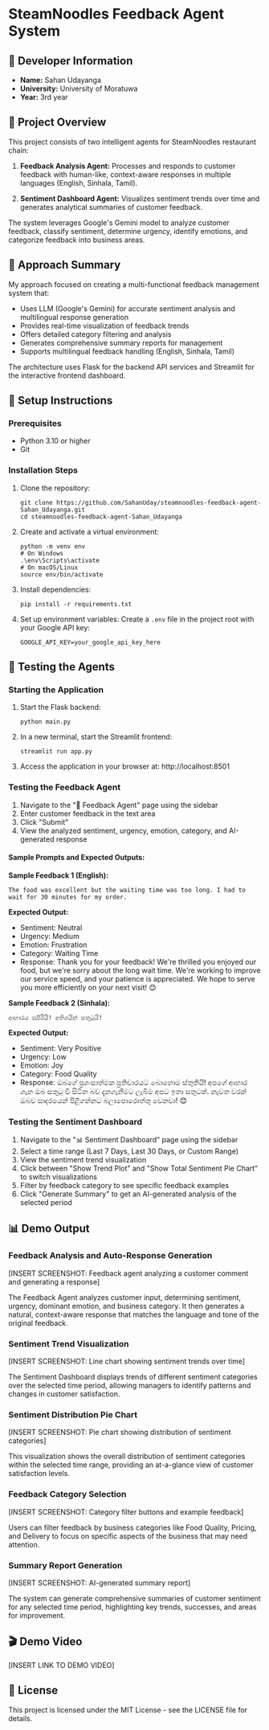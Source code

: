# SteamNoodles Feedback Agent System

## 📝 Developer Information
- **Name:** Sahan Udayanga
- **University:** University of Moratuwa
- **Year:** 3rd year

## 🍜 Project Overview
This project consists of two intelligent agents for SteamNoodles restaurant chain:

1. **Feedback Analysis Agent:** Processes and responds to customer feedback with human-like, context-aware responses in multiple languages (English, Sinhala, Tamil).

2. **Sentiment Dashboard Agent:** Visualizes sentiment trends over time and generates analytical summaries of customer feedback.

The system leverages Google's Gemini model to analyze customer feedback, classify sentiment, determine urgency, identify emotions, and categorize feedback into business areas.

## 🚀 Approach Summary
My approach focused on creating a multi-functional feedback management system that:

- Uses LLM (Google's Gemini) for accurate sentiment analysis and multilingual response generation
- Provides real-time visualization of feedback trends
- Offers detailed category filtering and analysis
- Generates comprehensive summary reports for management
- Supports multilingual feedback handling (English, Sinhala, Tamil)

The architecture uses Flask for the backend API services and Streamlit for the interactive frontend dashboard.

## 🔧 Setup Instructions

### Prerequisites
- Python 3.10 or higher
- Git

### Installation Steps
1. Clone the repository:
   ```
   git clone https://github.com/SahanUday/steamnoodles-feedback-agent-Sahan_Udayanga.git
   cd steamnoodles-feedback-agent-Sahan_Udayanga
   ```

2. Create and activate a virtual environment:
   ```
   python -m venv env
   # On Windows
   .\env\Scripts\activate
   # On macOS/Linux
   source env/bin/activate
   ```

3. Install dependencies:
   ```
   pip install -r requirements.txt
   ```

4. Set up environment variables:
   Create a `.env` file in the project root with your Google API key:
   ```
   GOOGLE_API_KEY=your_google_api_key_here
   ```

## 🧪 Testing the Agents

### Starting the Application
1. Start the Flask backend:
   ```
   python main.py
   ```

2. In a new terminal, start the Streamlit frontend:
   ```
   streamlit run app.py
   ```

3. Access the application in your browser at: http://localhost:8501

### Testing the Feedback Agent
1. Navigate to the "📨 Feedback Agent" page using the sidebar
2. Enter customer feedback in the text area
3. Click "Submit"
4. View the analyzed sentiment, urgency, emotion, category, and AI-generated response

#### Sample Prompts and Expected Outputs:

**Sample Feedback 1 (English):**
```
The food was excellent but the waiting time was too long. I had to wait for 30 minutes for my order.
```
**Expected Output:**
- Sentiment: Neutral
- Urgency: Medium
- Emotion: Frustration
- Category: Waiting Time
- Response: Thank you for your feedback! We're thrilled you enjoyed our food, but we're sorry about the long wait time. We're working to improve our service speed, and your patience is appreciated. We hope to serve you more efficiently on your next visit! 😊

**Sample Feedback 2 (Sinhala):**
```
ආහාරය සුපිරියි! අතිශයින් සතුටුයි!
```
**Expected Output:**
- Sentiment: Very Positive
- Urgency: Low
- Emotion: Joy
- Category: Food Quality
- Response: ඔබගේ ප්‍රශංසාත්මක ප්‍රතිචාරයට බොහොම ස්තුතියි! අපගේ ආහාර ගැන ඔබ සතුටු වී සිටින බව දැනගැනීමට ලැබීම අපට ඉතා සතුටක්. නැවත වරක් ඔබව සාදරයෙන් පිළිගන්නට බලාපොරොත්තු වෙනවා! 😊

### Testing the Sentiment Dashboard
1. Navigate to the "📊 Sentiment Dashboard" page using the sidebar
2. Select a time range (Last 7 Days, Last 30 Days, or Custom Range)
3. View the sentiment trend visualization
4. Click between "Show Trend Plot" and "Show Total Sentiment Pie Chart" to switch visualizations
5. Filter by feedback category to see specific feedback examples
6. Click "Generate Summary" to get an AI-generated analysis of the selected period

## 📊 Demo Output

### Feedback Analysis and Auto-Response Generation
[INSERT SCREENSHOT: Feedback agent analyzing a customer comment and generating a response]

The Feedback Agent analyzes customer input, determining sentiment, urgency, dominant emotion, and business category. It then generates a natural, context-aware response that matches the language and tone of the original feedback.

### Sentiment Trend Visualization
[INSERT SCREENSHOT: Line chart showing sentiment trends over time]

The Sentiment Dashboard displays trends of different sentiment categories over the selected time period, allowing managers to identify patterns and changes in customer satisfaction.

### Sentiment Distribution Pie Chart
[INSERT SCREENSHOT: Pie chart showing distribution of sentiment categories]

This visualization shows the overall distribution of sentiment categories within the selected time range, providing an at-a-glance view of customer satisfaction levels.

### Feedback Category Selection
[INSERT SCREENSHOT: Category filter buttons and example feedback]

Users can filter feedback by business categories like Food Quality, Pricing, and Delivery to focus on specific aspects of the business that may need attention.

### Summary Report Generation
[INSERT SCREENSHOT: AI-generated summary report]

The system can generate comprehensive summaries of customer sentiment for any selected time period, highlighting key trends, successes, and areas for improvement.

## 🎬 Demo Video
[INSERT LINK TO DEMO VIDEO]

## 📄 License
This project is licensed under the MIT License - see the LICENSE file for details.
